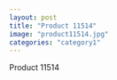```yaml
---
layout: post
title: "Product 11514"
image: "product11514.jpg"
categories: "category1"
---
```

Product 11514
